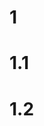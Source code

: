 <!--
 * @Author: Thoma411
 * @Date: 2023-04-26 12:54:45
 * @LastEditTime: 2023-04-26 18:08:34
 * @Description: 
-->
# 1

# 1.1

# 1.2
